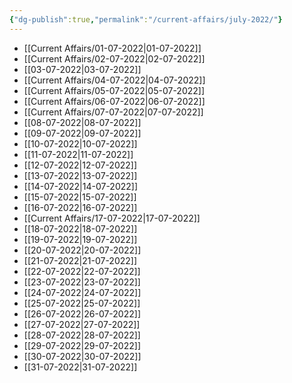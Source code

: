 ```yaml
---
{"dg-publish":true,"permalink":"/current-affairs/july-2022/"}
---
```


- [[Current Affairs/01-07-2022\|01-07-2022]]
- [[Current Affairs/02-07-2022\|02-07-2022]]
- [[03-07-2022\|03-07-2022]]
- [[Current Affairs/04-07-2022\|04-07-2022]]
- [[Current Affairs/05-07-2022\|05-07-2022]]
- [[Current Affairs/06-07-2022\|06-07-2022]]
- [[Current Affairs/07-07-2022\|07-07-2022]]
- [[08-07-2022\|08-07-2022]]
- [[09-07-2022\|09-07-2022]]
- [[10-07-2022\|10-07-2022]]
- [[11-07-2022\|11-07-2022]]
- [[12-07-2022\|12-07-2022]]
- [[13-07-2022\|13-07-2022]]
- [[14-07-2022\|14-07-2022]]
- [[15-07-2022\|15-07-2022]]
- [[16-07-2022\|16-07-2022]] 
- [[Current Affairs/17-07-2022\|17-07-2022]]
- [[18-07-2022\|18-07-2022]]
- [[19-07-2022\|19-07-2022]]
- [[20-07-2022\|20-07-2022]]
- [[21-07-2022\|21-07-2022]]
- [[22-07-2022\|22-07-2022]]
- [[23-07-2022\|23-07-2022]]
- [[24-07-2022\|24-07-2022]]
- [[25-07-2022\|25-07-2022]]
- [[26-07-2022\|26-07-2022]]
- [[27-07-2022\|27-07-2022]]
- [[28-07-2022\|28-07-2022]]
- [[29-07-2022\|29-07-2022]]
- [[30-07-2022\|30-07-2022]]
- [[31-07-2022\|31-07-2022]]

